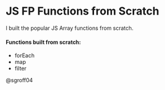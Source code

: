 # JS FP Functions from Scratch

I built the popular JS Array functions from scratch.

#### Functions built from scratch:
* forEach
* map
* filter

@sgroff04